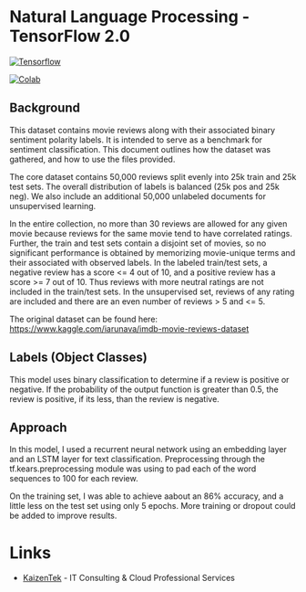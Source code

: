# Natural Language Processing - TensorFlow 2.0 


[![Tensorflow](https://encrypted-tbn0.gstatic.com/images?q=tbn:ANd9GcT7b9ZDD7lMdkByT-f_RCAqSQYqnq_CpgD16IFrwfmUwWCmdt7H)](https://colab.research.google.com/github/JohnAntonusMaximus/natural-language-processing-tensorflow/blob/master/Recurrent_Neural_Network_TensorFlow_2_0.ipynb)

[![Colab](https://camo.githubusercontent.com/52feade06f2fecbf006889a904d221e6a730c194/68747470733a2f2f636f6c61622e72657365617263682e676f6f676c652e636f6d2f6173736574732f636f6c61622d62616467652e737667)](https://colab.research.google.com/github/JohnAntonusMaximus/natural-language-processing-tensorflow/blob/master/Recurrent_Neural_Network_TensorFlow_2_0.ipynb)


## Background

This dataset contains movie reviews along with their associated binary sentiment polarity labels. It is intended to serve as a benchmark for sentiment classification. This document outlines how the dataset was gathered, and how to use the files provided.

The core dataset contains 50,000 reviews split evenly into 25k train and 25k test sets. The overall distribution of labels is balanced (25k pos and 25k neg). We also include an additional 50,000 unlabeled documents for unsupervised learning.

In the entire collection, no more than 30 reviews are allowed for any given movie because reviews for the same movie tend to have correlated ratings. Further, the train and test sets contain a disjoint set of movies, so no significant performance is obtained by memorizing movie-unique terms and their associated with observed labels. In the labeled train/test sets, a negative review has a score <= 4 out of 10, and a positive review has a score >= 7 out of 10. Thus reviews with more neutral ratings are not included in the train/test sets. In the unsupervised set, reviews of any rating are included and there are an even number of reviews > 5 and <= 5.

The original dataset can be found here:
https://www.kaggle.com/iarunava/imdb-movie-reviews-dataset


## Labels (Object Classes)

This model uses binary classification to determine if a review is positive or negative. If the probability of the output function is greater than 0.5, the review is positive, if its less, than the review is negative.
									



## Approach

In this model, I used a recurrent neural network using an embedding layer and an LSTM layer for text classification. Preprocessing through the tf.kears.preprocessing module was using to pad each of the word sequences to 100 for each review. 

On the training set, I was able to achieve aabout an 86% accuracy, and a little less on the test set using only 5 epochs. More training or dropout could be added to improve results.  


# Links

* [KaizenTek](http://www.kaizentek.io) - IT Consulting & Cloud Professional Services  
